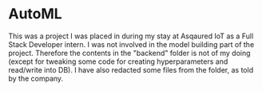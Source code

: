 # AutoML

This was a project I was placed in during my stay at Asqaured IoT as a Full Stack Developer intern. I was not involved in the model building part of the project. Therefore the 
contents in the "backend" folder is not of my doing (except for tweaking some code for creating hyperparameters and read/write into DB). I have also redacted some files from 
the folder, as told by the company. 



